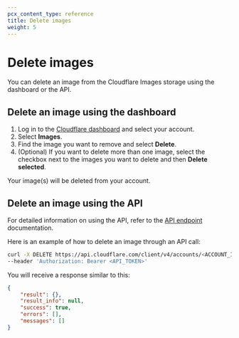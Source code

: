 ```yaml
---
pcx_content_type: reference
title: Delete images
weight: 5
---
```


# Delete images

You can delete an image from the Cloudflare Images storage using the dashboard or the API.

## Delete an image using the dashboard

1. Log in to the [Cloudflare dashboard](https://dash.cloudflare.com/login) and select your account.
2. Select **Images**.
3. Find the image you want to remove and select **Delete**.
4. (Optional) If you want to delete more than one image, select the checkbox next to the images you want to delete and then **Delete selected**.

Your image(s) will be deleted from your account.

## Delete an image using the API

For detailed information on using the API, refer to the [API endpoint](https://api.cloudflare.com/#cloudflare-images-delete-image) documentation.

Here is an example of how to delete an image through an API call:

```bash
curl -X DELETE https://api.cloudflare.com/client/v4/accounts/<ACCOUNT_ID>/images/v1/<IMAGE_ID> \
--header 'Authorization: Bearer <API_TOKEN>'
```

You will receive a response similar to this:

```json
{
	"result": {},
	"result_info": null,
	"success": true,
	"errors": [],
	"messages": []
}
```

